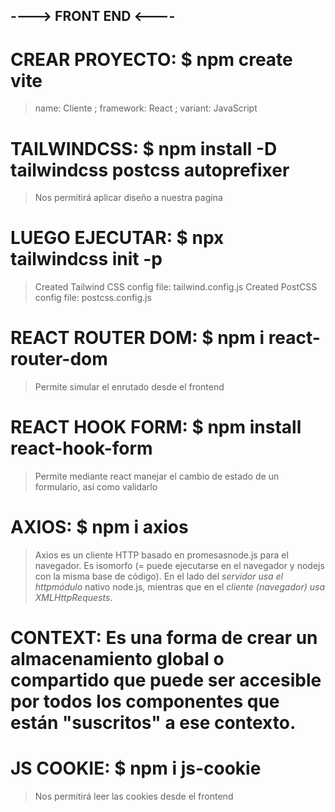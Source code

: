 ## ----> FRONT END <---- ##

# CREAR PROYECTO: $ npm create vite 
> name: Cliente ; framework: React   ; variant: JavaScript

# TAILWINDCSS: $ npm install -D tailwindcss postcss autoprefixer 
> Nos permitirá aplicar diseño a nuestra pagina

# LUEGO EJECUTAR: $ npx tailwindcss init -p
> Created Tailwind CSS config file: tailwind.config.js
Created PostCSS config file: postcss.config.js

# REACT ROUTER DOM: $ npm i react-router-dom
> Permite simular el enrutado desde el frontend

# REACT HOOK FORM: $ npm install react-hook-form
> Permite mediante react manejar el cambio de estado de un formulario, así como validarlo

# AXIOS: $ npm i axios
> Axios es un cliente HTTP basado en promesasnode.js para el navegador. Es isomorfo (= puede ejecutarse en el navegador y nodejs con la misma base de código). En el lado del *servidor usa el httpmódulo* nativo node.js, mientras que en el *cliente (navegador) usa XMLHttpRequests*.

# CONTEXT: Es una forma de crear un almacenamiento global o compartido que puede ser accesible por todos los componentes que están "suscritos" a ese contexto.

# JS COOKIE: $ npm i js-cookie
> Nos permitirá leer las cookies desde el frontend